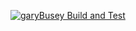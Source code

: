 [![garyBusey Build and Test](https://github.com/picardrulez/garyBusey/actions/workflows/go.yml/badge.svg)](https://github.com/picardrulez/garyBusey/actions/workflows/go.yml)
